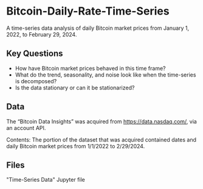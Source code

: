 # Bitcoin-Daily-Rate-Time-Series
A time-series data analysis of daily Bitcoin market prices from January 1, 2022, to February 29, 2024.

## Key Questions

- How have Bitcoin market prices behaved in this time frame?
- What do the trend, seasonality, and noise look like when the time-series is decomposed?
- Is the data stationary or can it be stationarized? 

## Data

The “Bitcoin Data Insights” was acquired from https://data.nasdaq.com/, via an account API.

Contents:
The portion of the dataset that was acquired contained dates and daily Bitcoin market prices from 1/1/2022 to 2/29/2024.

## Files

"Time-Series Data" Jupyter file

